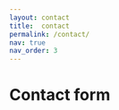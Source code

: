 ```yaml
---
layout: contact
title:  contact
permalink: /contact/
nav: true
nav_order: 3
---
```


<h1>Contact form</h1>

